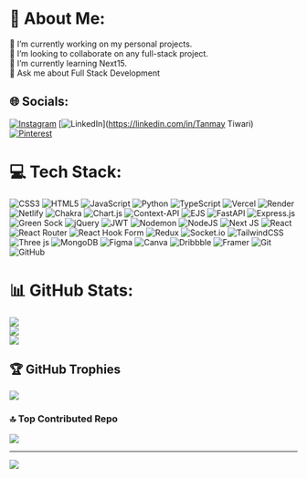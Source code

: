 # 💫 About Me:
🔭 I’m currently working on my personal projects.<br>👯 I’m looking to collaborate on any full-stack project.<br>🌱 I’m currently learning Next15.<br>💬 Ask me about Full Stack Development


## 🌐 Socials:
[![Instagram](https://img.shields.io/badge/Instagram-%23E4405F.svg?logo=Instagram&logoColor=white)](https://instagram.com/tanmay__tiwari__) [![LinkedIn](https://img.shields.io/badge/LinkedIn-%230077B5.svg?logo=linkedin&logoColor=white)](https://linkedin.com/in/Tanmay Tiwari) [![Pinterest](https://img.shields.io/badge/Pinterest-%23E60023.svg?logo=Pinterest&logoColor=white)](https://pinterest.com/tanmay_tiwari) 

# 💻 Tech Stack:
![CSS3](https://img.shields.io/badge/css3-%231572B6.svg?style=flat&logo=css3&logoColor=white) ![HTML5](https://img.shields.io/badge/html5-%23E34F26.svg?style=flat&logo=html5&logoColor=white) ![JavaScript](https://img.shields.io/badge/javascript-%23323330.svg?style=flat&logo=javascript&logoColor=%23F7DF1E) ![Python](https://img.shields.io/badge/python-3670A0?style=flat&logo=python&logoColor=ffdd54) ![TypeScript](https://img.shields.io/badge/typescript-%23007ACC.svg?style=flat&logo=typescript&logoColor=white) ![Vercel](https://img.shields.io/badge/vercel-%23000000.svg?style=flat&logo=vercel&logoColor=white) ![Render](https://img.shields.io/badge/Render-%46E3B7.svg?style=flat&logo=render&logoColor=white) ![Netlify](https://img.shields.io/badge/netlify-%23000000.svg?style=flat&logo=netlify&logoColor=#00C7B7) ![Chakra](https://img.shields.io/badge/chakra-%234ED1C5.svg?style=flat&logo=chakraui&logoColor=white) ![Chart.js](https://img.shields.io/badge/chart.js-F5788D.svg?style=flat&logo=chart.js&logoColor=white) ![Context-API](https://img.shields.io/badge/Context--Api-000000?style=flat&logo=react) ![EJS](https://img.shields.io/badge/ejs-%23B4CA65.svg?style=flat&logo=ejs&logoColor=black) ![FastAPI](https://img.shields.io/badge/FastAPI-005571?style=flat&logo=fastapi) ![Express.js](https://img.shields.io/badge/express.js-%23404d59.svg?style=flat&logo=express&logoColor=%2361DAFB) ![Green Sock](https://img.shields.io/badge/green%20sock-88CE02?style=flat&logo=greensock&logoColor=white) ![jQuery](https://img.shields.io/badge/jquery-%230769AD.svg?style=flat&logo=jquery&logoColor=white) ![JWT](https://img.shields.io/badge/JWT-black?style=flat&logo=JSON%20web%20tokens) ![Nodemon](https://img.shields.io/badge/NODEMON-%23323330.svg?style=flat&logo=nodemon&logoColor=%BBDEAD) ![NodeJS](https://img.shields.io/badge/node.js-6DA55F?style=flat&logo=node.js&logoColor=white) ![Next JS](https://img.shields.io/badge/Next-black?style=flat&logo=next.js&logoColor=white) ![React](https://img.shields.io/badge/react-%2320232a.svg?style=flat&logo=react&logoColor=%2361DAFB) ![React Router](https://img.shields.io/badge/React_Router-CA4245?style=flat&logo=react-router&logoColor=white) ![React Hook Form](https://img.shields.io/badge/React%20Hook%20Form-%23EC5990.svg?style=flat&logo=reacthookform&logoColor=white) ![Redux](https://img.shields.io/badge/redux-%23593d88.svg?style=flat&logo=redux&logoColor=white) ![Socket.io](https://img.shields.io/badge/Socket.io-black?style=flat&logo=socket.io&badgeColor=010101) ![TailwindCSS](https://img.shields.io/badge/tailwindcss-%2338B2AC.svg?style=flat&logo=tailwind-css&logoColor=white) ![Three js](https://img.shields.io/badge/threejs-black?style=flat&logo=three.js&logoColor=white) ![MongoDB](https://img.shields.io/badge/MongoDB-%234ea94b.svg?style=flat&logo=mongodb&logoColor=white) ![Figma](https://img.shields.io/badge/figma-%23F24E1E.svg?style=flat&logo=figma&logoColor=white) ![Canva](https://img.shields.io/badge/Canva-%2300C4CC.svg?style=flat&logo=Canva&logoColor=white) ![Dribbble](https://img.shields.io/badge/Dribbble-EA4C89?style=flat&logo=dribbble&logoColor=white) ![Framer](https://img.shields.io/badge/Framer-black?style=flat&logo=framer&logoColor=blue) ![Git](https://img.shields.io/badge/git-%23F05033.svg?style=flat&logo=git&logoColor=white) ![GitHub](https://img.shields.io/badge/github-%23121011.svg?style=flat&logo=github&logoColor=white)
# 📊 GitHub Stats:
![](https://github-readme-stats.vercel.app/api?username=tanmay-tiwari-20&theme=dark&hide_border=false&include_all_commits=true&count_private=true)<br/>
![](https://github-readme-streak-stats.herokuapp.com/?user=tanmay-tiwari-20&theme=dark&hide_border=false)<br/>
![](https://github-readme-stats.vercel.app/api/top-langs/?username=tanmay-tiwari-20&theme=dark&hide_border=false&include_all_commits=true&count_private=true&layout=compact)

## 🏆 GitHub Trophies
![](https://github-profile-trophy.vercel.app/?username=tanmay-tiwari-20&theme=radical&no-frame=false&no-bg=true&margin-w=4)

### 🔝 Top Contributed Repo
![](https://github-contributor-stats.vercel.app/api?username=tanmay-tiwari-20&limit=5&theme=dark&combine_all_yearly_contributions=true)

---
[![](https://visitcount.itsvg.in/api?id=tanmay-tiwari-20&icon=0&color=3)](https://visitcount.itsvg.in)

<!-- Proudly created with GPRM ( https://gprm.itsvg.in ) -->
